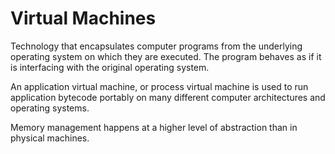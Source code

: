 # Virtual Machines

Technology that encapsulates computer programs from the underlying operating
system on which they are executed. The program behaves as if it is interfacing
with the original operating system.

An application virtual machine, or process virtual machine is used to run
application bytecode portably on many different computer architectures and
operating systems.

Memory management happens at a higher level of abstraction than in physical
machines.
